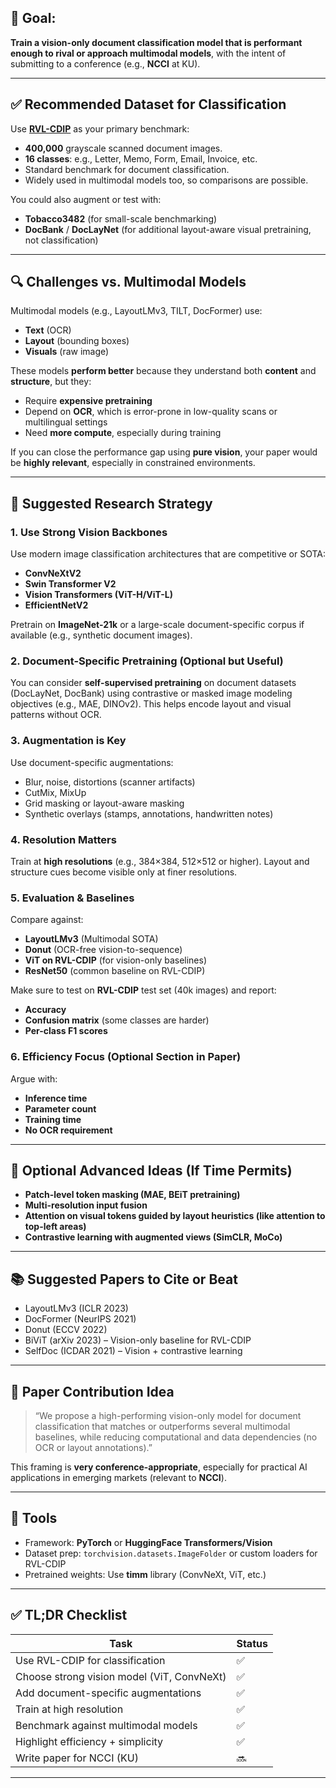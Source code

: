 
## 🎯 Goal:

**Train a vision-only document classification model that is performant enough to rival or approach multimodal models**, with the intent of submitting to a conference (e.g., **NCCI** at KU).

---

## ✅ Recommended Dataset for Classification

Use **[RVL-CDIP](https://www.cs.cmu.edu/~aharley/rvl-cdip/)** as your primary benchmark:

* **400,000** grayscale scanned document images.
* **16 classes**: e.g., Letter, Memo, Form, Email, Invoice, etc.
* Standard benchmark for document classification.
* Widely used in multimodal models too, so comparisons are possible.

You could also augment or test with:

* **Tobacco3482** (for small-scale benchmarking)
* **DocBank** / **DocLayNet** (for additional layout-aware visual pretraining, not classification)

---

## 🔍 Challenges vs. Multimodal Models

Multimodal models (e.g., LayoutLMv3, TILT, DocFormer) use:

* **Text** (OCR)
* **Layout** (bounding boxes)
* **Visuals** (raw image)

These models **perform better** because they understand both **content** and **structure**, but they:

* Require **expensive pretraining**
* Depend on **OCR**, which is error-prone in low-quality scans or multilingual settings
* Need **more compute**, especially during training

If you can close the performance gap using **pure vision**, your paper would be **highly relevant**, especially in constrained environments.

---

## 🚀 Suggested Research Strategy

### 1. **Use Strong Vision Backbones**

Use modern image classification architectures that are competitive or SOTA:

* **ConvNeXtV2**
* **Swin Transformer V2**
* **Vision Transformers (ViT-H/ViT-L)**
* **EfficientNetV2**

Pretrain on **ImageNet-21k** or a large-scale document-specific corpus if available (e.g., synthetic document images).

### 2. **Document-Specific Pretraining (Optional but Useful)**

You can consider **self-supervised pretraining** on document datasets (DocLayNet, DocBank) using contrastive or masked image modeling objectives (e.g., MAE, DINOv2). This helps encode layout and visual patterns without OCR.

### 3. **Augmentation is Key**

Use document-specific augmentations:

* Blur, noise, distortions (scanner artifacts)
* CutMix, MixUp
* Grid masking or layout-aware masking
* Synthetic overlays (stamps, annotations, handwritten notes)

### 4. **Resolution Matters**

Train at **high resolutions** (e.g., 384×384, 512×512 or higher). Layout and structure cues become visible only at finer resolutions.

### 5. **Evaluation & Baselines**

Compare against:

* **LayoutLMv3** (Multimodal SOTA)
* **Donut** (OCR-free vision-to-sequence)
* **ViT on RVL-CDIP** (for vision-only baselines)
* **ResNet50** (common baseline on RVL-CDIP)

Make sure to test on **RVL-CDIP** test set (40k images) and report:

* **Accuracy**
* **Confusion matrix** (some classes are harder)
* **Per-class F1 scores**

### 6. **Efficiency Focus (Optional Section in Paper)**

Argue with:

* **Inference time**
* **Parameter count**
* **Training time**
* **No OCR requirement**

---

## 🧪 Optional Advanced Ideas (If Time Permits)

* **Patch-level token masking (MAE, BEiT pretraining)**
* **Multi-resolution input fusion**
* **Attention on visual tokens guided by layout heuristics (like attention to top-left areas)**
* **Contrastive learning with augmented views (SimCLR, MoCo)**

---

## 📚 Suggested Papers to Cite or Beat

* LayoutLMv3 (ICLR 2023)
* DocFormer (NeurIPS 2021)
* Donut (ECCV 2022)
* BiViT (arXiv 2023) – Vision-only baseline for RVL-CDIP
* SelfDoc (ICDAR 2021) – Vision + contrastive learning

---

## 📝 Paper Contribution Idea

> “We propose a high-performing vision-only model for document classification that matches or outperforms several multimodal baselines, while reducing computational and data dependencies (no OCR or layout annotations).”

This framing is **very conference-appropriate**, especially for practical AI applications in emerging markets (relevant to **NCCI**).

---

## 🔧 Tools

* Framework: **PyTorch** or **HuggingFace Transformers/Vision**
* Dataset prep: `torchvision.datasets.ImageFolder` or custom loaders for RVL-CDIP
* Pretrained weights: Use **timm** library (ConvNeXt, ViT, etc.)

---

## ✅ TL;DR Checklist

| Task                                       | Status |
| ------------------------------------------ | ------ |
| Use RVL-CDIP for classification            | ✅      |
| Choose strong vision model (ViT, ConvNeXt) | ✅      |
| Add document-specific augmentations        | ✅      |
| Train at high resolution                   | ✅      |
| Benchmark against multimodal models        | ✅      |
| Highlight efficiency + simplicity          | ✅      |
| Write paper for NCCI (KU)                  | 🔜     |

---
